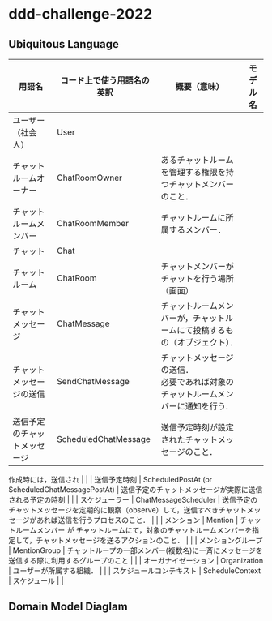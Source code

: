 # ddd-challenge-2022

## Ubiquitous Language

| 用語名                       | コード上で使う用語名の英訳 | 概要（意味）                                                                         | モデル名 |
| ---------------------------- | -------------------------- | ------------------------------------------------------------------------------------ | -------- |
| ユーザー（社会人）           | User                       |                                                                                      |          |
| チャットルームオーナー       | ChatRoomOwner              | あるチャットルームを管理する権限を持つチャットメンバーのこと．                       |          |
| チャットルームメンバー       | ChatRoomMember             | チャットルームに所属するメンバー．                                                   |          |
| チャット                     | Chat                       |                                                                                      |          |
| チャットルーム               | ChatRoom                   | チャットメンバーがチャットを行う場所（画面）                                         |          |
| チャットメッセージ           | ChatMessage                | チャットルームメンバーが，チャットルームにて投稿するもの（オブジェクト）．           |          |
| チャットメッセージの送信     | SendChatMessage            | チャットメッセージの送信．<br>必要であれば対象のチャットルームメンバーに通知を行う． |          |
| 送信予定のチャットメッセージ | ScheduledChatMessage       | 送信予定時刻が設定されたチャットメッセージのこと．                                   |

作成時には，送信され | |
| 送信予定時刻 | ScheduledPostAt (or ScheduledChatMessagePostAt) | 送信予定のチャットメッセージが実際に送信される予定の時刻 | |
| スケジューラー | ChatMessageScheduler | 送信予定のチャットメッセージを定期的に観察（observe）して，送信すべきチャットメッセージがあれば送信を行うプロセスのこと． | |
| メンション | Mention | チャットルームメンバー が チャットルームにて，対象のチャットルームメンバーを指定して，チャットメッセージを送るアクションのこと． | |
| メンショングループ | MentionGroup | チャットループの一部メンバー(複数名)に一斉にメッセージを送信する際に利用するグループのこと | |
| オーガナイゼーション | Organization | ユーザーが所属する組織． | |
| スケジュールコンテキスト | ScheduleContext | スケジュール | |

## Domain Model Diaglam
